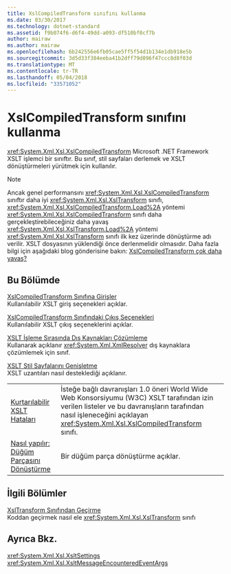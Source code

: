 ```yaml
---
title: XslCompiledTransform sınıfını kullanma
ms.date: 03/30/2017
ms.technology: dotnet-standard
ms.assetid: f9b074f6-d6f4-49dd-a093-df510bf0cf7b
author: mairaw
ms.author: mairaw
ms.openlocfilehash: 6b242556e6fb05cae5ff5f54d1b134e1db918e5b
ms.sourcegitcommit: 3d5d33f384eeba41b2dff79d096f47ccc8d8f03d
ms.translationtype: MT
ms.contentlocale: tr-TR
ms.lasthandoff: 05/04/2018
ms.locfileid: "33571052"
---
```

# <a name="using-the-xslcompiledtransform-class"></a>XslCompiledTransform sınıfını kullanma
<xref:System.Xml.Xsl.XslCompiledTransform> Microsoft .NET Framework XSLT işlemci bir sınıftır. Bu sınıf, stil sayfaları derlemek ve XSLT dönüştürmeleri yürütmek için kullanılır.  
  
> [!NOTE]
>  Ancak genel performansını <xref:System.Xml.Xsl.XslCompiledTransform> sınıftır daha iyi <xref:System.Xml.Xsl.XslTransform> sınıfı, <xref:System.Xml.Xsl.XslCompiledTransform.Load%2A> yöntemi <xref:System.Xml.Xsl.XslCompiledTransform> sınıfı daha gerçekleştirebileceğiniz daha yavaş <xref:System.Xml.Xsl.XslTransform.Load%2A> yöntemi <xref:System.Xml.Xsl.XslTransform> sınıfı ilk kez üzerinde dönüştürme adı verilir. XSLT dosyasının yüklendiği önce derlenmelidir olmasıdır. Daha fazla bilgi için aşağıdaki blog gönderisine bakın: [XslCompiledTransform çok daha yavaş?](https://blogs.msdn.microsoft.com/antosha/2006/07/16/xslcompiledtransform-slower-than-xsltransform/)  
  
## <a name="in-this-section"></a>Bu Bölümde  
 [XslCompiledTransform Sınıfına Girişler](../../../../docs/standard/data/xml/inputs-to-the-xslcompiledtransform-class.md)  
 Kullanılabilir XSLT giriş seçenekleri açıklar.  
  
 [XslCompiledTransform Sınıfındaki Çıkış Seçenekleri](../../../../docs/standard/data/xml/output-options-on-the-xslcompiledtransform-class.md)  
 Kullanılabilir XSLT çıkış seçeneklerini açıklar.  
  
 [XSLT İşleme Sırasında Dış Kaynakları Çözümleme](../../../../docs/standard/data/xml/resolving-external-resources-during-xslt-processing.md)  
 Kullanarak açıklanır <xref:System.Xml.XmlResolver> dış kaynaklara çözümlemek için sınıf.  
  
 [XSLT Stil Sayfalarını Genişletme](../../../../docs/standard/data/xml/extending-xslt-style-sheets.md)  
 XSLT uzantıları nasıl desteklediği açıklanır.  
  
|||  
|-|-|  
|[Kurtarılabilir XSLT Hataları](../../../../docs/standard/data/xml/recoverable-xslt-errors.md)|İsteğe bağlı davranışları 1.0 öneri World Wide Web Konsorsiyumu (W3C) XSLT tarafından izin verilen listeler ve bu davranışların tarafından nasıl işleneceğini açıklayan <xref:System.Xml.Xsl.XslCompiledTransform> sınıfı.|  
|[Nasıl yapılır: Düğüm Parçasını Dönüştürme](../../../../docs/standard/data/xml/how-to-transform-a-node-fragment.md)|Bir düğüm parça dönüştürme açıklar.|  
  
## <a name="related-sections"></a>İlgili Bölümler  
 [XslTransform Sınıfından Geçirme](../../../../docs/standard/data/xml/migrating-from-the-xsltransform-class.md)  
 Koddan geçirmek nasıl ele <xref:System.Xml.Xsl.XslTransform> sınıfı  
  
## <a name="see-also"></a>Ayrıca Bkz.  
 <xref:System.Xml.Xsl.XsltSettings>  
 <xref:System.Xml.Xsl.XsltMessageEncounteredEventArgs>
